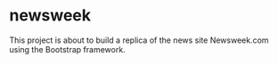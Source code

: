 # newsweek
This project is about to build a replica of the news site Newsweek.com using the Bootstrap framework.
